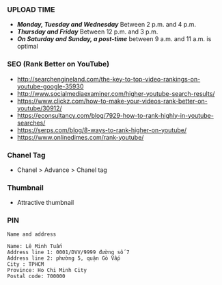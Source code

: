 ### UPLOAD TIME
* ***Monday, Tuesday and Wednesday*** Between 2 p.m. and 4 p.m.
* ***Thursday and Friday*** Between 12 p.m. and 3 p.m. 
* ***On Saturday and Sunday, a post-time*** between 9 a.m. and 11 a.m. is optimal

### SEO (Rank Better on YouTube)
* http://searchengineland.com/the-key-to-top-video-rankings-on-youtube-google-35930
* http://www.socialmediaexaminer.com/higher-youtube-search-results/
* https://www.clickz.com/how-to-make-your-videos-rank-better-on-youtube/30912/
* https://econsultancy.com/blog/7929-how-to-rank-highly-in-youtube-searches/
* https://serps.com/blog/8-ways-to-rank-higher-on-youtube/
* https://www.onlinedimes.com/rank-youtube/

### Chanel Tag
* Chanel > Advance > Chanel tag

### Thumbnail
* Attractive thumbnail

### PIN
```
Name and address

Name: Lê Minh Tuấn
Address line 1: 0001/DVV/9999 đường số 7
Address line 2: phường 5, quận Gò Vấp
City : TPHCM
Province: Ho Chi Minh City
Postal code: 700000

```
